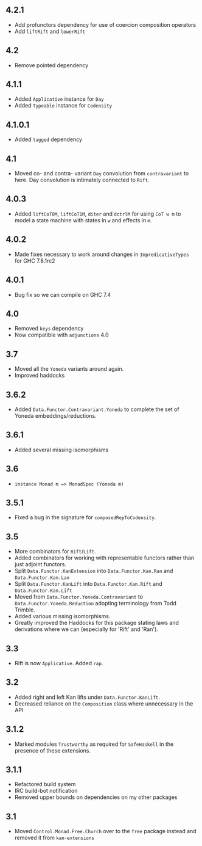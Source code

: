 4.2.1
---
* Add profunctors dependency for use of coercion composition operators
* Add `liftRift` and `lowerRift`

4.2
---
* Remove pointed dependency

4.1.1
---
* Added `Applicative` instance for `Day`
* Added `Typeable` instance for `Codensity`

4.1.0.1
----
* Added `tagged` dependency

4.1
---
* Moved co- and contra- variant `Day` convolution from `contravariant` to here. Day convolution is intimately connected to `Rift`.

4.0.3
-----
* Added `liftCoT0M`, `liftCoT1M`, `diter` and `dctrlM` for using `CoT w m` to model a state machine with states in `w` and effects in `m`.

4.0.2
-----
* Made fixes necessary to work around changes in `ImpredicativeTypes` for GHC 7.8.1rc2

4.0.1
-----
* Bug fix so we can compile on GHC 7.4

4.0
---
* Removed `keys` dependency
* Now compatible with `adjunctions` 4.0

3.7
---
* Moved all the `Yoneda` variants around again.
* Improved haddocks

3.6.2
-----
* Added `Data.Functor.Contravariant.Yoneda` to complete the set of Yoneda embeddings/reductions.

3.6.1
-----
* Added several missing isomorphisms

3.6
---
* `instance Monad m => MonadSpec (Yoneda m)`

3.5.1
-----
* Fixed a bug in the signature for `composedRepToCodensity`.

3.5
---
* More combinators for `Rift`/`Lift`.
* Added combinators for working with representable functors rather than just adjoint functors.
* Split `Data.Functor.KanExtension` into `Data.Functor.Kan.Ran` and `Data.Functor.Kan.Lan`
* Split `Data.Functor.KanLift` into `Data.Functor.Kan.Rift` and `Data.Functor.Kan.Lift`
* Moved from `Data.Functor.Yoneda.Contravariant` to `Data.Functor.Yoneda.Reduction` adopting terminology from Todd Trimble.
* Added various missing isomorphisms.
* Greatly improved the Haddocks for this package stating laws and derivations where we can (especially for 'Rift' and 'Ran').

3.3
---
* Rift is now `Applicative`. Added `rap`.

3.2
---
* Added right and left Kan lifts under `Data.Functor.KanLift`.
* Decreased reliance on the `Composition` class where unnecessary in the API

3.1.2
-----
* Marked modules `Trustworthy` as required for `SafeHaskell` in the presence of these extensions.

3.1.1
-----
* Refactored build system
* IRC build-bot notification
* Removed upper bounds on dependencies on my other packages

3.1
---
* Moved `Control.Monad.Free.Church` over to the `free` package instead and removed it from `kan-extensions`

